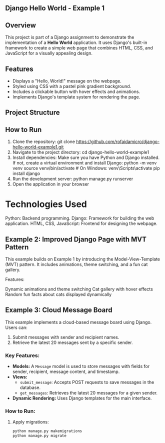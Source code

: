 ## Django Hello World - Example 1

## Overview
This project is part of a Django assignment to demonstrate the implementation of a **Hello World** application. It uses Django's built-in framework to create a simple web page that combines HTML, CSS, and JavaScript for a visually appealing design.

## Features
- Displays a "Hello, World!" message on the webpage.
- Styled using CSS with a pastel pink gradient background.
- Includes a clickable button with hover effects and animations.
- Implements Django's template system for rendering the page.

## Project Structure

## How to Run
1. Clone the repository:
   git clone https://github.com/rofaidamicro/django-hello-world-example1.git
2. Navigate to the project directory: cd django-hello-world-example1
3. Install dependencies: Make sure you have Python and Django installed. If not, create a virtual environment and install Django: python -m venv venv
source venv/bin/activate   # On Windows: venv\Scripts\activate
pip install django 
4. Run the development server: python manage.py runserver
5. Open the application in your browser
 # Technologies Used
Python: Backend programming.
Django: Framework for building the web application.
HTML, CSS, JavaScript: Frontend for designing the webpage.


## Example 2: Improved Django Page with MVT Pattern
This example builds on Example 1 by introducing the Model-View-Template (MVT) pattern. It includes animations, theme switching, and a fun cat gallery.

Features:

Dynamic animations and theme switching
Cat gallery with hover effects
Random fun facts about cats displayed dynamically
## Example 3: Cloud Message Board

This example implements a cloud-based message board using Django. Users can:
1. Submit messages with sender and recipient names.
2. Retrieve the latest 20 messages sent by a specific sender.

### Key Features:
- **Models:** A `Message` model is used to store messages with fields for sender, recipient, message content, and timestamp.
- **Views:**
  - `submit_message`: Accepts POST requests to save messages in the database.
  - `get_messages`: Retrieves the latest 20 messages for a given sender.
- **Dynamic Rendering:** Uses Django templates for the main interface.

### How to Run:
1. Apply migrations:
   ```bash
   python manage.py makemigrations
   python manage.py migrate


